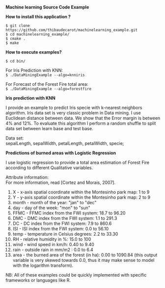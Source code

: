 **Machine learning Source Code Example**

**How to install this application ?**  

`$ git clone https://github.com/thibaudecarot/machinelearning_example.git`  
`$ cd machinelearning_example/  `  
`$ cmake .  `  
`$ make  `  

**How to execute examples?**  

`$ cd bin/`  

For Iris Prediction with KNN:  
`$ ./DataMiningExample --algo=knniris`  

For Forecast of the Forest Fire total area:   
`$ ./DataMiningExample --algo=forestfire`  

**Iris prediction with KNN** 

I provide an example to predict Iris specie with k-nearest neighbors algorithm. Iris data set is very classic problem in Data mining.
I use Euclidean distance between data. We show that the Error margin is between 4% and 12%.
To evaluate this algorithm I perform a random shuffle to split data set between learn base and test base.

Data set:  
sepalLength, sepalWidth, petalLength, petalWidth, specie;

**Predictions of burned areas with Logistic Regression** 

I use logistic regression to provide a total area estimation of Forest Fire according to different Qualitative variables.

Attribute information:  
   For more information, read [Cortez and Morais, 2007].
   1. X - x-axis spatial coordinate within the Montesinho park map: 1 to 9
   2. Y - y-axis spatial coordinate within the Montesinho park map: 2 to 9
   3. month - month of the year: "jan" to "dec" 
   4. day - day of the week: "mon" to "sun"
   5. FFMC - FFMC index from the FWI system: 18.7 to 96.20
   6. DMC - DMC index from the FWI system: 1.1 to 291.3 
   7. DC - DC index from the FWI system: 7.9 to 860.6 
   8. ISI - ISI index from the FWI system: 0.0 to 56.10
   9. temp - temperature in Celsius degrees: 2.2 to 33.30
   10. RH - relative humidity in %: 15.0 to 100
   11. wind - wind speed in km/h: 0.40 to 9.40 
   12. rain - outside rain in mm/m2 : 0.0 to 6.4 
   13. area - the burned area of the forest (in ha): 0.00 to 1090.84 
   (this output variable is very skewed towards 0.0, thus it may make
    sense to model with the logarithm transform). 



NB: All of these examples could be quickly implemented with specific frameworks or languages like R.